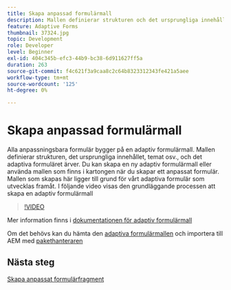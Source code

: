```yaml
---
title: Skapa anpassad formulärmall
description: Mallen definierar strukturen och det ursprungliga innehållet i det adaptiva formuläret.
feature: Adaptive Forms
thumbnail: 37324.jpg
topic: Development
role: Developer
level: Beginner
exl-id: 404c345b-efc3-44b9-bc38-6d911627ff5a
duration: 263
source-git-commit: f4c621f3a9caa8c2c64b8323312343fe421a5aee
workflow-type: tm+mt
source-wordcount: '125'
ht-degree: 0%

---
```


# Skapa anpassad formulärmall

Alla anpassningsbara formulär bygger på en adaptiv formulärmall. Mallen definierar strukturen, det ursprungliga innehållet, temat osv., och det adaptiva formuläret ärver. Du kan skapa en ny adaptiv formulärmall eller använda mallen som finns i kartongen när du skapar ett anpassat formulär.
Mallen som skapas här ligger till grund för vårt adaptiva formulär som utvecklas framåt.
I följande video visas den grundläggande processen att skapa en adaptiv formulärmall

>[!VIDEO](https://video.tv.adobe.com/v/37324?quality=12&learn=on)

Mer information finns i [dokumentationen för adaptiv formulärmall](https://experienceleague.adobe.com/docs/experience-manager-65/forms/adaptive-forms-advanced-authoring/template-editor.html)

Om det behövs kan du hämta den [adaptiva formulärmallen](assets/peak-application-template.zip) och importera till AEM med [pakethanteraren](http://localhost:4502/crx/packmgr/index.jsp)

## Nästa steg

[Skapa anpassat formulärfragment](./create-form-fragment.md)

